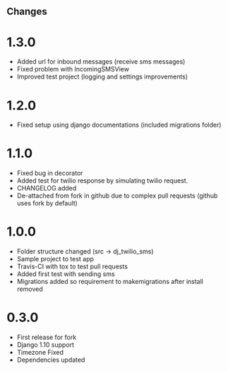 Changes
-------

# 1.3.0

* Added url for inbound messages (receive sms messages)
* Fixed problem with IncomingSMSView
* Improved test project (logging and settings improvements)

# 1.2.0

* Fixed setup using django documentations (included migrations folder)

# 1.1.0

* Fixed bug in decorator
* Added test for twilio response by simulating twilio request.
* CHANGELOG added
* De-attached from fork in github due to complex pull requests (github uses fork by default)

# 1.0.0

* Folder structure changed (src -> dj_twilio_sms)
* Sample project to test app
* Travis-CI with tox to test pull requests
* Added first test with sending sms
* Migrations added so requirement to makemigrations after install removed

# 0.3.0

* First release for fork
* Django 1.10 support
* Timezone Fixed
* Dependencies updated
